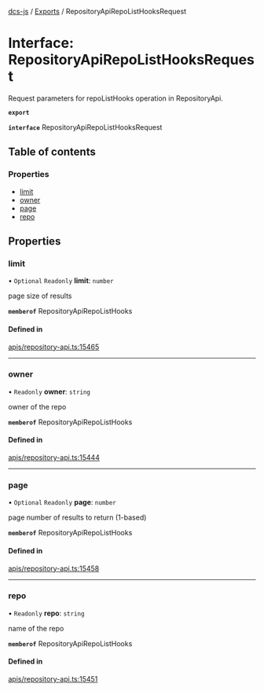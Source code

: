 [dcs-js](../README.md) / [Exports](../modules.md) / RepositoryApiRepoListHooksRequest

# Interface: RepositoryApiRepoListHooksRequest

Request parameters for repoListHooks operation in RepositoryApi.

**`export`**

**`interface`** RepositoryApiRepoListHooksRequest

## Table of contents

### Properties

- [limit](RepositoryApiRepoListHooksRequest.md#limit)
- [owner](RepositoryApiRepoListHooksRequest.md#owner)
- [page](RepositoryApiRepoListHooksRequest.md#page)
- [repo](RepositoryApiRepoListHooksRequest.md#repo)

## Properties

### <a id="limit" name="limit"></a> limit

• `Optional` `Readonly` **limit**: `number`

page size of results

**`memberof`** RepositoryApiRepoListHooks

#### Defined in

[apis/repository-api.ts:15465](https://github.com/unfoldingWord/dcs-js/blob/b29eb7a/apis/repository-api.ts#L15465)

___

### <a id="owner" name="owner"></a> owner

• `Readonly` **owner**: `string`

owner of the repo

**`memberof`** RepositoryApiRepoListHooks

#### Defined in

[apis/repository-api.ts:15444](https://github.com/unfoldingWord/dcs-js/blob/b29eb7a/apis/repository-api.ts#L15444)

___

### <a id="page" name="page"></a> page

• `Optional` `Readonly` **page**: `number`

page number of results to return (1-based)

**`memberof`** RepositoryApiRepoListHooks

#### Defined in

[apis/repository-api.ts:15458](https://github.com/unfoldingWord/dcs-js/blob/b29eb7a/apis/repository-api.ts#L15458)

___

### <a id="repo" name="repo"></a> repo

• `Readonly` **repo**: `string`

name of the repo

**`memberof`** RepositoryApiRepoListHooks

#### Defined in

[apis/repository-api.ts:15451](https://github.com/unfoldingWord/dcs-js/blob/b29eb7a/apis/repository-api.ts#L15451)
